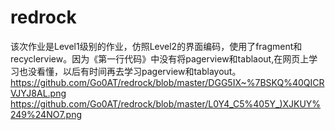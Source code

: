 # redrock
该次作业是Level1级别的作业，仿照Level2的界面编码，使用了fragment和recyclerview。因为《第一行代码》中没有将pagerview和tablaout,在网页上学习也没看懂，以后有时间再去学习pagerview和tablayout。
https://github.com/Go0AT/redrock/blob/master/DGG5IX~%7BSKQ%40QICRVJYJ8AL.png
https://github.com/Go0AT/redrock/blob/master/L0Y4_C5%405Y_)XJKUY%249%24NO7.png
